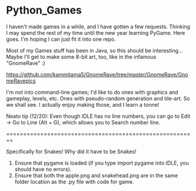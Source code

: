 # Python_Games

I haven't made games in a while, and I have gotten a few requests. 
Thinking I may spend the rest of my time until the new year learning PyGame.
Here goes. I'm hoping I can just fit it into one repo.

Most of my Games stuff has been in Java, so this should be interesting...
Maybe I'll get to make some 8-bit art, too, like in the infamous "GnomeRave" :)

https://github.com/kammitama5/GnomeRave/tree/master/GnomeRave/GnomeRavepics

I'm not into command-line games; I'd like to do ones with graphics and gameplay, levels, etc.
Ones with pseudo-random generation and tile-art. So we shall see. 
I actually enjoy making those, and I learn a tonne!

Neato tip (12/20): Even though IDLE has no line numbers, you can go to 
Edit -> Go to Line (Alt + G), which allows you to Search number line.


========================================================

Specifically for Snakes! Why did it have to be Snakes!

1. Ensure that pygame is loaded (if you type import pygame into IDLE, you should have no errors).
2. Ensure that both the apple.png and snakehead.png are in the same folder location as the .py file with code for game.
